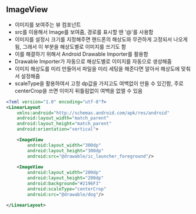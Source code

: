## ImageView
- 이미지를 보여주는 뷰 컴포넌트
- src를 이용해서 Image를 보여줌, 경로를 표시할 땐 '@'를 사용함
- 이미지를 설정시 크기를 지정해주면 핸드폰의 해상도와 무관하게 고정되서 나오게 됨, 그래서 이 부분을 해상도별로 이미지를 쓰기도 함 
- 이를 해결하기 위해서 Android Drawable Importer를 활용함 
- Drawable Importer가 자동으로 해상도별로 이미지를 자동으로 생성해줌 
- 이미지 해상도를 미리 만들어서 파일을 미리 세팅을 해준다면 알아서 해상도에 맞춰서 설정해줌 
- scaleType을 활용하여서 고정 dp값을 가지고도 여백없이 만들 수 있긴함, 주로 centerCrop을 쓰면 이미지 뒤틀림없이 여백을 없앨 수 있음
```XML
<?xml version="1.0" encoding="utf-8"?>
<LinearLayout
    xmlns:android="http://schemas.android.com/apk/res/android"
    android:layout_width="match_parent"
    android:layout_height="match_parent"
    android:orientation="vertical">

    <ImageView
        android:layout_width="300dp"
        android:layout_height="300dp"
        android:src="@drawable/ic_launcher_foreground"/>
    
    <ImageView
        android:layout_width="200dp"
        android:layout_height="200dp"
        android:background="#2196F3"
        android:scaleType="centerCrop"
        android:src="@drawable/dog"/>

</LinearLayout>
```